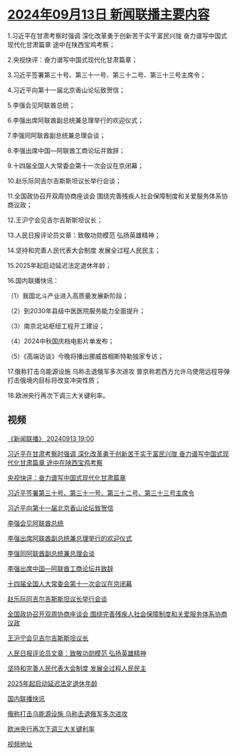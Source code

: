 # [2024年09月13日 新闻联播主要内容](https://tv.cctv.com/lm/xwlb/day/20240913.shtml)

1.习近平在甘肃考察时强调 深化改革勇于创新苦干实干富民兴陇 奋力谱写中国式现代化甘肃篇章 途中在陕西宝鸡考察；

2.央视快评：奋力谱写中国式现代化甘肃篇章；

3.习近平签署第三十号、第三十一号、第三十二号、第三十三号主席令；

4.习近平向第十一届北京香山论坛致贺信；

5.李强会见阿联酋总统；

6.李强出席阿联酋副总统兼总理举行的欢迎仪式；

7.李强同阿联酋副总统兼总理会谈；

8.李强出席中国—阿联酋工商论坛并致辞；

9.十四届全国人大常委会第十一次会议在京闭幕；

10.赵乐际同吉尔吉斯斯坦议长举行会谈；

11.全国政协召开双周协商座谈会 围绕完善残疾人社会保障制度和关爱服务体系协商议政；

12.王沪宁会见吉尔吉斯斯坦议长；

13.人民日报评论员文章：致敬功勋模范 弘扬英雄精神；

14.坚持和完善人民代表大会制度 发展全过程人民民主；

15.2025年起启动延迟法定退休年龄；

16.国内联播快讯：

（1）我国北斗产业进入高质量发展新阶段；

（2）到2030年县级中医医院服务能力全面提升；

（3）南京北站枢纽工程开工建设；

（4）2024中秋国庆档电影片单发布；

（5）《高端访谈》今晚将播出挪威首相斯特勒独家专访；

17.俄称打击乌能源设施 乌称击退俄军多次进攻 普京称若西方允许乌使用远程导弹打击俄境内目标将改变冲突性质；

18.欧洲央行再次下调三大关键利率。

## 视频

[《新闻联播》 20240913 19:00](https://tv.cctv.com/2024/09/13/VIDE9qTWrnoJig9zFpGJLg8e240913.shtml)

[习近平在甘肃考察时强调 深化改革勇于创新苦干实干富民兴陇 奋力谱写中国式现代化甘肃篇章 途中在陕西宝鸡考察](https://tv.cctv.com/2024/09/13/VIDEiGmC2Rgp38H4W6lAV31z240913.shtml)

[央视快评：奋力谱写中国式现代化甘肃篇章](https://tv.cctv.com/2024/09/13/VIDEqm81otbFRR9kr0FP3E16240913.shtml)

[习近平签署第三十号、第三十一号、第三十二号、第三十三号主席令](https://tv.cctv.com/2024/09/13/VIDE3Kq3ELOhKz8wvQa2yuLZ240913.shtml)

[习近平向第十一届北京香山论坛致贺信](https://tv.cctv.com/2024/09/13/VIDEh46do4ygiS45iLfGtXz4240913.shtml)

[李强会见阿联酋总统](https://tv.cctv.com/2024/09/13/VIDE2QtYQVRri7YtX5mwFDya240913.shtml)

[李强出席阿联酋副总统兼总理举行的欢迎仪式](https://tv.cctv.com/2024/09/13/VIDEVYFKs2EuWF8Z1ZMuuYqR240913.shtml)

[李强同阿联酋副总统兼总理会谈](https://tv.cctv.com/2024/09/13/VIDEtf9os4CwIeSVwtsTFofY240913.shtml)

[李强出席中国—阿联酋工商论坛并致辞](https://tv.cctv.com/2024/09/13/VIDE93Hct6gIBTzuISI6StEB240913.shtml)

[十四届全国人大常委会第十一次会议在京闭幕](https://tv.cctv.com/2024/09/13/VIDEwAOrygXNHUCq3NTRXmxj240913.shtml)

[赵乐际同吉尔吉斯斯坦议长举行会谈](https://tv.cctv.com/2024/09/13/VIDEpAZQNa2vl4iFBqEQZQ6Z240913.shtml)

[全国政协召开双周协商座谈会 围绕完善残疾人社会保障制度和关爱服务体系协商议政](https://tv.cctv.com/2024/09/13/VIDEmsQxWFclyKwbKljyOXgA240913.shtml)

[王沪宁会见吉尔吉斯斯坦议长](https://tv.cctv.com/2024/09/13/VIDEznxBjGXpJ8tRPt49tmCk240913.shtml)

[人民日报评论员文章：致敬功勋模范 弘扬英雄精神](https://tv.cctv.com/2024/09/13/VIDEyusZWqagHe5harXqVnDD240913.shtml)

[坚持和完善人民代表大会制度 发展全过程人民民主](https://tv.cctv.com/2024/09/13/VIDEYleg0qdH3fEkPSEkSHie240913.shtml)

[2025年起启动延迟法定退休年龄](https://tv.cctv.com/2024/09/13/VIDEeP6U4zC868GxKviDCp7w240913.shtml)

[国内联播快讯](https://tv.cctv.com/2024/09/13/VIDErIIgZJ8WsPyZ7jyvmbCi240913.shtml)

[俄称打击乌能源设施 乌称击退俄军多次进攻](https://tv.cctv.com/2024/09/13/VIDEi2tbxgrzsuYoa9uhfA6z240913.shtml)

[欧洲央行再次下调三大关键利率](https://tv.cctv.com/2024/09/13/VIDEDJkl0fWmnnJZPvWq2o46240913.shtml)

[视频地址](https://tv.cctv.com/lm/xwlb/day/20240913.shtml) 

